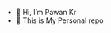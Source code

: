 - 👋 Hi, I’m Pawan Kr
- 👀 This is My Personal repo
<!---
etg-pawankr/etg-pawankr is a ✨ special ✨ repository because its `README.md` (this file) appears on your GitHub profile.
You can click the Preview link to take a look at your changes.
--->
